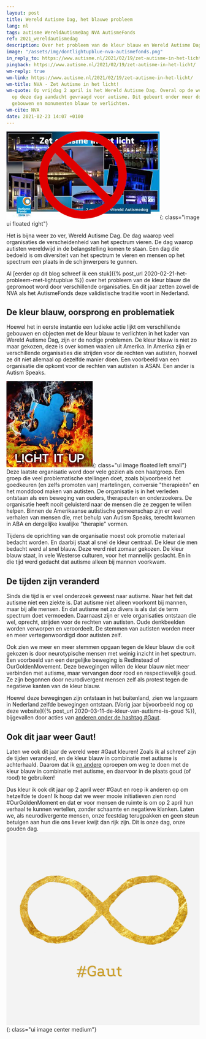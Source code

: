 ```yaml
---
layout: post
title: Wereld Autisme Dag, het blauwe probleem
lang: nl
tags: autisme WereldAutismeDag NVA AutismeFonds
ref: 2021_wereldautismedag
description: Over het probleem van de kleur blauw en Wereld Autisme Dag
image: "/assets/img/dontlightupblue-nva-autismefonds.png"
in_reply_to: https://www.autisme.nl/2021/02/19/zet-autisme-in-het-licht/
pingback: https://www.autisme.nl/2021/02/19/zet-autisme-in-het-licht/
wm-reply: true
wm-link: https://www.autisme.nl/2021/02/19/zet-autisme-in-het-licht/
wm-title: NVA - Zet Autisme in het licht!
wm-quote: Op vrijdag 2 april is het Wereld Autisme Dag. Overal op de wereld wordt
  op deze dag aandacht gevraagd voor autisme. Dit gebeurt onder meer door bekende
  gebouwen en monumenten blauw te verlichten.
wm-cite: NVA
date: 2021-02-23 14:07 +0100
---
```

![Don't light up blue!](/assets/img/dontlightupblue-nva-autismefonds.png){: class="image ui floated right"}

Het is bijna weer zo ver, Wereld Autisme Dag. De dag waarop veel organisaties de verscheidenheid van het spectrum vieren. De dag waarop autisten wereldwijd in de belangstelling komen te staan. Een dag die bedoeld is om diversiteit van het spectrum te vieren en mensen op het spectrum een plaats in de schijnwerpers te gunnen.

Al [eerder op dit blog schreef ik een stuk]({% post_url 2020-02-21-het-probleem-met-lightupblue %}) over het probleem van de kleur blauw die gepromoot word door verschillende organisaties. En dit jaar zetten zowel de NVA als het AutismeFonds deze validistische traditie voort in Nederland.

## De kleur blauw, oorsprong en problematiek

Hoewel het in eerste instantie een ludieke actie lijkt om verschillende gebouwen en objecten met de kleur blauw te verlichten in het kader van Wereld Autisme Dag, zijn er de nodige problemen. De kleur blauw is niet zo maar gekozen, deze is over komen waaien uit Amerika. In Amerika zijn er verschillende organisaties die strijden voor de rechten van autisten, hoewel ze dit niet allemaal op dezelfde manier doen. Een voorbeeld van een organisatie die opkomt voor de rechten van autisten is ASAN. Een ander is Autism Speaks.

![Burn Blue](/assets/img/lightitup.jpeg){: class="ui image floated left small"}
Deze laatste organisatie word door vele gezien als een haatgroep. Een groep die veel problematische stellingen doet, zoals bijvoorbeeld het goedkeuren (en zelfs promoten van) martelingen, conversie "therapieën" en het monddood maken van autisten. De organisatie is in het verleden ontstaan als een beweging van ouders, therapeuten en onderzoekers. De organisatie heeft nooit geluisterd naar de mensen die ze zeggen te willen helpen. Binnen de Amerikaanse autistische gemeenschap zijn er veel verhalen van mensen die, met behulp van Autism Speaks, terecht kwamen in ABA en dergelijke kwalijke "therapie" vormen.

Tijdens de oprichting van de organisatie moest ook promotie materiaal bedacht worden. En daarbij staat al snel de kleur centraal. De kleur die men bedacht werd al snel blauw. Deze werd niet zomaar gekozen. De kleur blauw staat, in vele Westerse culturen, voor het mannelijk geslacht. En in die tijd werd gedacht dat autisme alleen bij mannen voorkwam.

## De tijden zijn veranderd

Sinds die tijd is er veel onderzoek geweest naar autisme. Naar het feit dat autisme niet een ziekte is. Dat autisme niet alleen voorkomt bij mannen, maar bij alle mensen. En dat autisme net zo divers is als dat de term spectrum doet vermoeden. Daarnaast zijn er vele organisaties ontstaan die wel, oprecht, strijden voor de rechten van autisten. Oude denkbeelden worden verworpen en veroordeelt. De stemmen van autisten worden meer en meer vertegenwoordigd door autisten zelf.

Ook zien we meer en meer stemmen opgaan tegen de kleur blauw die ooit gekozen is door neurotypische mensen met weinig inzicht in het spectrum. Een voorbeeld van een dergelijke beweging is RedInstead of OurGoldenMovement. Deze bewegingen willen de kleur blauw niet meer verbinden met autisme, maar vervangen door rood en respectievelijk goud. Ze zijn begonnen door neurodivergent mensen zelf als protest tegen de negatieve kanten van de kleur blauw.

Hoewel deze bewegingen zijn ontstaan in het buitenland, zien we langzaam in Nederland zelfde bewegingen ontstaan. [Vorig jaar bijvoorbeeld nog op deze website]({% post_url 2020-03-11-de-kleur-van-autisme-is-goud %}), bijgevallen door acties van [anderen onder de hashtag #Gaut](https://twitter.com/search?q=%23gaut&src=typed_query).

## Ook dit jaar weer Gaut!

Laten we ook dit jaar de wereld weer #Gaut kleuren! Zoals ik al schreef zijn de tijden veranderd, en de kleur blauw in combinatie met autisme is achterhaald. Daarom dat ik [en andere](https://www.ourgoldenmoment.com/partners) oproepen om weg te doen met de kleur blauw in combinatie met autisme, en daarvoor in de plaats goud (of rood) te gebruiken!

Dus kleur ik ook dit jaar op 2 april weer #Gaut en roep ik anderen op om hetzelfde te doen! Ik hoop dat we weer mooie initiatieven zien rond #OurGoldenMoment en dat er voor mensen de ruimte is om op 2 april hun verhaal te kunnen vertellen, zonder schaamte en negatieve klanken. Laten we, als neurodivergente mensen, onze feestdag terugpakken en geen steun betuigen aan hun die ons liever kwijt dan rijk zijn. Dit is onze dag, onze gouden dag.
![Gaut](/assets/img/autismeweek2020/Gaut-hashtag.jpg){: class="ui image center medium"}
